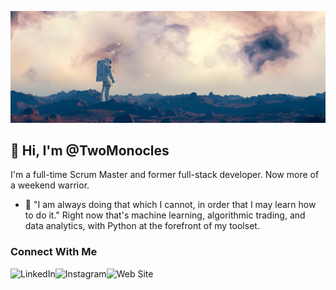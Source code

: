 ![](https://github.com/TwoMonocles/TwoMonocles/blob/main/github_banner_1280x454.jpg)

## 👋 Hi, I'm @TwoMonocles
I'm a full-time Scrum Master and former full-stack developer. Now more of a weekend warrior.

- 🌱 "I am always doing that which I cannot, in order that I may learn how to do it." Right now that's machine learning, algorithmic trading, and data analytics, with Python at the forefront of my toolset. 

### Connect With Me

[<img align="left" alt="LinkedIn" src="https://img.shields.io/badge/LinkedIn-0077B5?style=for-the-badge&logo=linkedin&logoColor=white"/>](https://www.linkedin.com/in/hireshaun)
[<img align="left" alt="Instagram" src="https://img.shields.io/badge/Instagram-E4405F?style=for-the-badge&logo=instagram&logoColor=white"/>](https://www.instagram.com/joefission/)
[<img align="left" alt="Web Site" src="https://img.shields.io/badge/Wordpress-21759B?style=for-the-badge&logo=wordpress&logoColor=white"/>](https://www.shaun-taylor.com)



